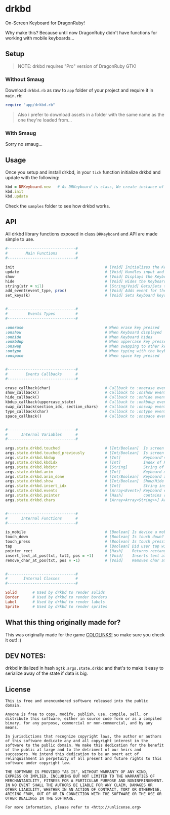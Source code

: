 # drkbd

On-Screen Keyboard for DragonRuby!

Why make this? Because until now DragonRuby didn't have functions for working with mobile keyboards...

## Setup

> NOTE: drkbd requires "Pro" version of DragonRuby GTK!

### Without Smaug

Download `drkbd.rb` as raw to `app` folder of your project and require it in `main.rb`:

```rb
require "app/drkbd.rb"
```

> Also i prefer to download assets in a folder with the same name as the one they're loaded from...

### With Smaug

<!-- Install package with `smaug add drkbd` and then require `smaug.rb` as you're used to! -->

Sorry no smaug...

## Usage

Once you setup and install drkbd, in your `tick` function initialize drkbd and update with the following:

```rb
kbd = DRKeyboard.new   # As DRKeyboard is class, We create instance of class
kbd.init
kbd.update
```

Check the `samples` folder to see how drkbd works.

## API

All drkbd library functions exposed in class `DRKeyboard` and API are made simple to use.

```rb
#------------------------------#
#        Main Functions        #
#------------------------------#

init                                        # [Void] Initializes the Keyboard.
update                                      # [Void] Handles input and rendering for Keyboard.
show                                        # [Void] Displays the Keyboard.
hide                                        # [Void] Hides the Keyboard.
string(str = nil)                           # [String/Void] Gets/Sets the string from Keyboard.
add_event(event_type, proc)                 # [Void] Adds event for the Keyboard, Second parameter should be Lambda or Proc.
set_keys(k)                                 # [Void] Sets keyboard keys


#------------------------------#
#         Events Types         #
#------------------------------#

:onerase                                    # When erase key pressed
:onshow                                     # When Keyboard displayed
:onhide                                     # When Keyboard hides
:onkbdup                                    # When uppercase key pressed
:onswap                                     # When swapping to other keys sections
:ontype                                     # When typing with the keyboard
:onspace                                    # When space key pressed


#------------------------------#
#        Events Callbacks      #
#------------------------------#

erase_callback(char)                        # Callback to :onerase event, char is character deleted
show_callback()                             # Callback to :onshow event, Called when Keyboard show up
hide_callback()                             # Callback to :onhide event, Called when Keyboard hides
kbdup_callback(uppercase_state)             # Callback to :onkbdup event, Called when uppercase key pressed
swap_callback(section_idx, section_chars)   # Callback to :onswap event, Called when swapping to another keyboard section
type_callback(char)                         # Callback to :ontype event, Called when typing on keyboard and char is the character typed
space_callback()                            # Callback to :onspace event, Called when Space key pressed


#------------------------------#
#      Internal Variables      #
#------------------------------#

args.state.drkbd.touched                    # [Int/Boolean]  Is screen touched right now? 
args.state.drkbd.touched_previously         # [Int/Boolean]  Is screen touched previously?
args.state.drkbd.kbdup                      # [Int]          Keyboard's uppercase state.
args.state.drkbd.kbdidx                     # [Int]          Index of Keyboard chars section
args.state.drkbd.kbdstr                     # [String]       String of the Keyboard
args.state.drkbd.anim                       # [Int]          Keyboard movement animation
args.state.drkbd.anim_done                  # [Int/Boolean]  Keyboard animation state (Done or not)
args.state.drkbd.show                       # [Int/Boolean]  Show/Hide Keyboard
args.state.drkbd.insert_idx                 # [Int]          String insertion index
args.state.drkbd.events                     # [Array<Event>] Keyboard events
args.state.drkbd.pointer                    # [Hash]         contains result of pointer_rect
args.state.drkbd.chars                      # [Array<Array<String>>] Array of Keyboard chars in sections


#------------------------------#
#      Internal Functions      #
#------------------------------#

is_mobile                                   # [Boolean] Is device a mobile?
touch_down                                  # [Boolean] Is touch down?
touch_press                                 # [Boolean] Is touch press? (tap)
tap                                         # [Boolean] Did user tap with mouse/touchscreen?
pointer_rect                                # [Hash]    Returns rectangle with x and y position of mouse/touch
insert_text_at_pos(txt, txt2, pos = -1)     # [Void]    Inserts text at index of another text (-1 or text's length for concat instead of insertion)
remove_char_at_pos(txt, pos = -1)           # [Void]    Removes char at index of text (-1 or text's length to remove last char)


#------------------------------#
#       Internal Classes       #
#------------------------------#

Solid       # Used by drkbd to render solids
Border      # Used by drkbd to render borders
Label       # Used by drkbd to render labels
Sprite      # Used by drkbd to render sprites
```

## What this thing originally made for?

This was originally made for the game [COLOLINKS!](https://rabios.itch.io/cololinks) so make sure you check it out! :)

## DEV NOTES:

drkbd initialized in hash `$gtk.args.state.drkbd` and that's to make it easy to serialize away of the state if data is big.

## License

```
This is free and unencumbered software released into the public domain.

Anyone is free to copy, modify, publish, use, compile, sell, or
distribute this software, either in source code form or as a compiled
binary, for any purpose, commercial or non-commercial, and by any
means.

In jurisdictions that recognize copyright laws, the author or authors
of this software dedicate any and all copyright interest in the
software to the public domain. We make this dedication for the benefit
of the public at large and to the detriment of our heirs and
successors. We intend this dedication to be an overt act of
relinquishment in perpetuity of all present and future rights to this
software under copyright law.

THE SOFTWARE IS PROVIDED "AS IS", WITHOUT WARRANTY OF ANY KIND,
EXPRESS OR IMPLIED, INCLUDING BUT NOT LIMITED TO THE WARRANTIES OF
MERCHANTABILITY, FITNESS FOR A PARTICULAR PURPOSE AND NONINFRINGEMENT.
IN NO EVENT SHALL THE AUTHORS BE LIABLE FOR ANY CLAIM, DAMAGES OR
OTHER LIABILITY, WHETHER IN AN ACTION OF CONTRACT, TORT OR OTHERWISE,
ARISING FROM, OUT OF OR IN CONNECTION WITH THE SOFTWARE OR THE USE OR
OTHER DEALINGS IN THE SOFTWARE.

For more information, please refer to <http://unlicense.org>
```
